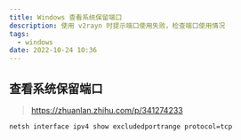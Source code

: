 ```yaml
---
title: Windows 查看系统保留端口
description: 使用 v2rayn 时提示端口使用失败，检查端口使用情况
tags:
  - windows
date: 2022-10-24 10:36
---
```


## 查看系统保留端口

> https://zhuanlan.zhihu.com/p/341274233

```bash
netsh interface ipv4 show excludedportrange protocol=tcp
```
